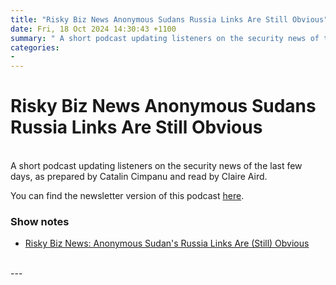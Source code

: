 ```yaml
---
title: "Risky Biz News Anonymous Sudans Russia Links Are Still Obvious"
date: Fri, 18 Oct 2024 14:30:43 +1100
summary: " A short podcast updating listeners on the security news of the last few days, as prepared by Catalin Cimpanu and read by"
categories: 
- 
---
```

# Risky Biz News Anonymous Sudans Russia Links Are Still Obvious


<br/>
A short podcast updating listeners on the security news of the last few days, as prepared by Catalin Cimpanu and read by Claire Aird.

You can find the newsletter version of this podcast [here](https://news.risky.biz).

### Show notes

-   [Risky Biz News: Anonymous Sudan's Russia Links Are (Still) Obvious](https://news.risky.biz/risky-biz-news-the-feds-secretly-disrupted-anonymous-sudan-back-in-march/)

<br/>
---
